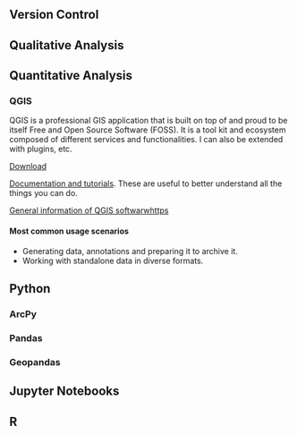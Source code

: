 ## Version Control

## Qualitative Analysis

## Quantitative Analysis

### QGIS
QGIS is a professional GIS application that is built on top of and proud to be itself Free and Open Source Software (FOSS).
It is a tool kit and ecosystem composed of different services and functionalities. I can also be extended with plugins, etc.

[Download](https://qgis.org/en/site/index.html)

[Documentation and tutorials](https://www.qgistutorials.com/en/index.html). These are useful to better understand all the things you can do.

[General information of QGIS softwarwhttps](//en.wikipedia.org/wiki/QGIS)

#### Most common usage scenarios
- Generating data, annotations and preparing it to archive it.
- Working with standalone data in diverse formats.

## Python
### ArcPy
### Pandas
### Geopandas

## Jupyter Notebooks

## R
